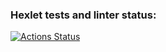 ### Hexlet tests and linter status:
[![Actions Status](https://github.com/HiminaE/java-project-99/actions/workflows/hexlet-check.yml/badge.svg)](https://github.com/HiminaE/java-project-99/actions)